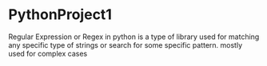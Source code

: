 # PythonProject1
Regular Expression or Regex in python is a type of library used for matching any specific type of strings or search for some specific pattern. mostly used for complex cases
